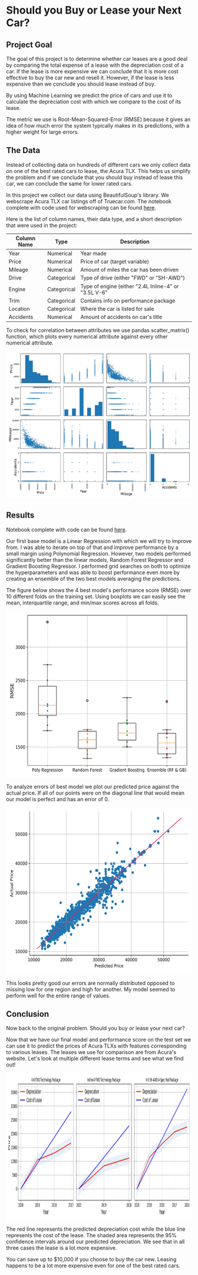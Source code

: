# Should you Buy or Lease your Next Car?

## Project Goal

The goal of this project is to determine whether car leases are a good deal by comparing the total expense of a lease with the depreciation cost of a car. If the lease is more expensive we can conclude that it is more cost effective to buy the car new and resell it. However, if the lease is less expensive than we conclude you should lease instead of buy. 

By using Machine Learning we predict the price of cars and use it to calculate the depreciation cost with which we compare to the cost of its lease. 

The metric we use is Root-Mean-Squared-Error (RMSE) because it gives an idea of how much error the system typically makes in its predictions, with a higher weight for large errors.

## The Data

Instead of collecting data on hundreds of different cars we only collect data on one of the best rated cars to lease, the Acura TLX. This helps us simplify the problem and if we conclude that you should buy instead of lease this car, we can conclude the same for lower rated cars.

In this project we collect our data using BeautifulSoup's library. We webscrape Acura TLX car listings off of Truecar.com. The notebook complete with code used for webscraping can be found [here](https://github.com/lukenew2/car-leases/blob/master/collect_data_webscraping.ipynb). 

Here is the list of column names, their data type, and a short description that were used in the project:

| Column Name | Type | Description | 
| --- | --- | --- |
| Year | Numerical | Year made |
| Price | Numerical | Price of car (target variable) |
| Mileage | Numerical | Amount of miles the car has been driven |
| Drive | Categorical | Type of drive (either "FWD" or "SH-AWD") |
| Engine | Categorical | Type of engine (either "2.4L Inline-4" or "3.5L V-6" |
| Trim | Categorical | Contains info on performance package |
| Location | Categorical | Where the car is listed for sale |
| Accidents | Numerical | Amount of accidents on car's title |

To check for correlation between attributes we use pandas scatter_matrix() function, which plots every numerical attribute against every other numerical attribute.

<p align="center"> 
<img src="images/scatter_matrix_plot.png" width="600" height="400"/>
</p>

## Results

Notebook complete with code can be found [here](https://github.com/lukenew2/car-leases/blob/master/buy_or_lease.ipynb).

Our first base model is a Linear Regression with which we will try to improve from.  I was able to iterate on top of that and improve performance by a small margin using Polynomial Regression.  However, two models performed significantly better than the linear models, Random Forest Regressor and Gradient Boosting Regressor.  I performed grid searches on both to optimize the hyperparameters and was able to boost performance even more by creating an ensemble of the two best models averaging the predictions.  

The figure below shows the 4 best model's performance score (RMSE) over 10 different folds on the training set.  Using boxplots we can easily see the mean, interquartile range, and min/max scores across all folds. 

<p align="center"> 
<img src="images/best_models_box_plot_scores.png" width="600" height="450"/>
</p>

To analyze errors of best model we plot our predicted price against the actual price. If all of our points were on the diagonal line that would mean our model is perfect and has an error of 0. 

<p align="center"> 
<img src="images/actual_vs_predicted_price.png" width="600" height="450"/>
</p>

This looks pretty good our errors are normally distributed opposed to missing low for one region and high for another.  My model seemed to perform well for the entire range of values.  

## Conclusion

Now back to the original problem. Should you buy or lease your next car? 

Now that we have our final model and performance score on the test set we can use it to predict the prices of Acura TLXs with features corresponding to various leases. The leases we use for comparison are from Acura's website. Let's look at multiple different lease terms and see what we find out!

<p align="center"> 
<img align="center" src="images/depreciation_vs_cost_of_lease.png" width="1300" height="400"/>
</p>

The red line represents the predicted depreciation cost while the blue line represents the cost of the lease. The shaded area represents the 95% confidence intervals around our predicted depreciation. We see that in all three cases the lease is a lot more expensive.

You can save up to $10,000 if you choose to buy the car new. Leasing happens to be a lot more expensive even for one of the best rated cars.